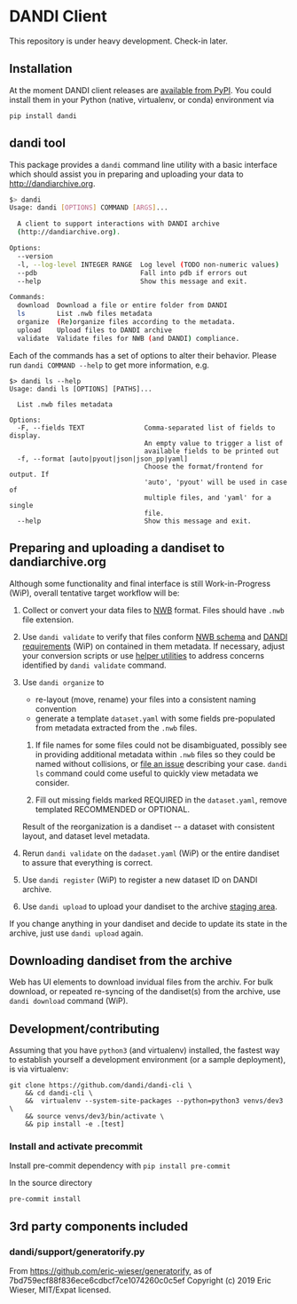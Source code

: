 # DANDI Client

This repository is under heavy development.  Check-in later.

## Installation

At the moment DANDI client releases are [available from PyPI](https://pypi.org/project/dandi).  You could
install them in your Python (native, virtualenv, or conda) environment via

    pip install dandi

## dandi tool

This package provides a `dandi` command line utility with a basic interface
which should assist you in preparing and uploading your data to http://dandiarchive.org.

```bash
$> dandi
Usage: dandi [OPTIONS] COMMAND [ARGS]...

  A client to support interactions with DANDI archive
  (http://dandiarchive.org).

Options:
  --version
  -l, --log-level INTEGER RANGE  Log level (TODO non-numeric values)
  --pdb                          Fall into pdb if errors out
  --help                         Show this message and exit.

Commands:
  download  Download a file or entire folder from DANDI
  ls        List .nwb files metadata
  organize  (Re)organize files according to the metadata.
  upload    Upload files to DANDI archive
  validate  Validate files for NWB (and DANDI) compliance.
```

Each of the commands has a set of options to alter their behavior.  Please run
`dandi COMMAND --help` to get more information, e.g.

```
$> dandi ls --help
Usage: dandi ls [OPTIONS] [PATHS]...

  List .nwb files metadata

Options:
  -F, --fields TEXT               Comma-separated list of fields to display.
                                  An empty value to trigger a list of
                                  available fields to be printed out
  -f, --format [auto|pyout|json|json_pp|yaml]
                                  Choose the format/frontend for output. If
                                  'auto', 'pyout' will be used in case of
                                  multiple files, and 'yaml' for a single
                                  file.
  --help                          Show this message and exit.
```

## Preparing and uploading a dandiset to dandiarchive.org

Although some functionality and final interface is still Work-in-Progress (WiP),
overall tentative target workflow will be:

1. Collect or convert your data files to [NWB](https://www.nwb.org) format.
   Files should have `.nwb` file extension.
2. Use `dandi validate` to verify that files conform
   [NWB schema](https://github.com/NeurodataWithoutBorders/nwb-schema/) and
   [DANDI requirements](TODO) (WiP) on contained in them metadata.
   If necessary, adjust your conversion scripts or use
   [helper utilities](TODO) to address concerns identified by `dandi validate`
   command.
3. Use `dandi organize` to

   - re-layout (move, rename) your files into a consistent naming convention
   - generate a template `dataset.yaml` with some fields pre-populated from
     metadata extracted from the `.nwb` files.

   1. If file names for some files could not be disambiguated, possibly see in
   providing additional metadata within `.nwb` files so they could be named
   without collisions, or
   [file an issue](https://github.com/dandi/dandi-cli/issues) describing your case.
   `dandi ls` command could come useful to quickly view metadata we consider.

   2. Fill out missing fields marked REQUIRED in the `dataset.yaml`, remove templated
   RECOMMENDED or OPTIONAL.

   Result of the reorganization is a dandiset -- a dataset with consistent layout,
   and dataset level metadata.

4. Rerun `dandi validate` on the `dadaset.yaml` (WiP) or the entire dandiset to assure
   that everything is correct.
5. Use `dandi register` (WiP) to register a new dataset ID on DANDI archive.
6. Use `dandi upload` to upload your dandiset to the archive [staging area](TODO).

If you change anything in your dandiset and decide to update its state in the
archive, just use `dandi upload` again.


## Downloading dandiset from the archive

Web has UI elements to download invidual files from the archiv.  For bulk
download, or repeated re-syncing of the dandiset(s) from the archive, use
`dandi download` command (WiP).

## Development/contributing

Assuming that you have `python3` (and virtualenv) installed, the fastest
way to establish yourself a development environment (or a sample deployment),
is via virtualenv:

    git clone https://github.com/dandi/dandi-cli \
        && cd dandi-cli \
        &&  virtualenv --system-site-packages --python=python3 venvs/dev3 \
        && source venvs/dev3/bin/activate \
        && pip install -e .[test]

### Install and activate precommit

Install pre-commit dependency with `pip install pre-commit`

In the source directory
```
pre-commit install
```
## 3rd party components included

### dandi/support/generatorify.py

From https://github.com/eric-wieser/generatorify, as of 7bd759ecf88f836ece6cdbcf7ce1074260c0c5ef
Copyright (c) 2019 Eric Wieser, MIT/Expat licensed.
